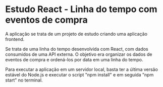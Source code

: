 # Estudo React - Linha do tempo com eventos de compra

A aplicação se trata de um projeto de estudo criando uma aplicação frontend.

Se trata de uma linha do tempo desenvolvida com React, com dados consumidos de uma API externa. O objetivo era organizar os dados de eventos de compra e ordená-los por data em uma linha do tempo.

Para executar a aplicação em um servidor local, basta ter a última versão estável do Node.js e executar o script "npm install" e em seguida "npm start" no terminal.
